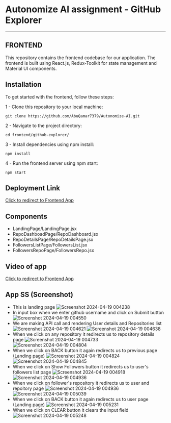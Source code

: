 # Autonomize AI assignment - GitHub Explorer

---

## FRONTEND

This repository contains the frontend codebase for our application. The frontend is built using React.js, Redux-Toolkit for state management and Material UI components.

## Installation

To get started with the frontend, follow these steps:

1 - Clone this repository to your local machine:

    git clone https://github.com/AbuQamar7379/Autonomize-AI.git

2 - Navigate to the project directory:

    cd frontend/github-explorer/

3 - Install dependencies using npm install:

    npm install

4 - Run the frontend server using npm start:

    npm start

## Deployment Link

[Click to redirect to Frontend App](https://abuqamar-autonomize-ai.vercel.app/)

## Components

- LandingPage/LandingPage.jsx
- RepoDashboadPage/RepoDashboard.jsx
- RepoDetailsPage/RepoDetailsPage.jsx
- FollowersListPage/FollowersList.jsx
- FollowersRepoPage/FollowersRepo.jsx

## Video of app

[Click to redirect to Frontend App](https://drive.google.com/file/d/1OCF2arnTdKO4e89NtjJxIpiBE-56ioJ5/view?usp=sharing)

## App SS (Screenshot)

- This is landing page
  ![Screenshot 2024-04-19 004238](https://github.com/AbuQamar7379/Autonomize-AI/assets/101246711/651d0f5c-18b5-487a-bba7-1a55d4d7d164)
- In input box when we enter github username and click on Submit button
  ![Screenshot 2024-04-19 004550](https://github.com/AbuQamar7379/Autonomize-AI/assets/101246711/d8b7b645-21b8-4df9-bc19-b40ca812de8e)
- We are making API call and rendering User details and Repositories list
  ![Screenshot 2024-04-19 004621](https://github.com/AbuQamar7379/Autonomize-AI/assets/101246711/d8f4d989-fac0-44fa-bcb9-d99579604672)
  ![Screenshot 2024-04-19 004638](https://github.com/AbuQamar7379/Autonomize-AI/assets/101246711/d0da9178-126a-4e4d-bd07-ec9f5963a834)
- When we click on any repository it redirects us to repository details page
  ![Screenshot 2024-04-19 004733](https://github.com/AbuQamar7379/Autonomize-AI/assets/101246711/3e6735f7-8ce3-4462-8285-0a5257fd0d42)
  ![Screenshot 2024-04-19 004804](https://github.com/AbuQamar7379/Autonomize-AI/assets/101246711/ea155f43-b612-4a14-9a7c-4eef6922070f)
- When we click on BACK button it again redirects us to previous page (Landing page)
  ![Screenshot 2024-04-19 004824](https://github.com/AbuQamar7379/Autonomize-AI/assets/101246711/cfef2456-c23f-4ab8-8d19-f9ab78a2850f)
  ![Screenshot 2024-04-19 004845](https://github.com/AbuQamar7379/Autonomize-AI/assets/101246711/5df703f0-294f-4590-9e52-e1c0359c1de8)
- When we click on Show Followers button it redirects us to user's followers list page
  ![Screenshot 2024-04-19 004918](https://github.com/AbuQamar7379/Autonomize-AI/assets/101246711/6899f8b8-e312-4cc5-b829-85d7b1c513e3)
  ![Screenshot 2024-04-19 004936](https://github.com/AbuQamar7379/Autonomize-AI/assets/101246711/66bf11c9-12cf-4eb0-a288-e8c0f0216919)
- When we click on follower's repository it redirects us to user and repoitory page
  ![Screenshot 2024-04-19 004936](https://github.com/AbuQamar7379/Autonomize-AI/assets/101246711/66bf11c9-12cf-4eb0-a288-e8c0f0216919)
  ![Screenshot 2024-04-19 005039](https://github.com/AbuQamar7379/Autonomize-AI/assets/101246711/8a11f37e-3f81-4caa-84b4-ca69b6a6e801)
- When we click on BACK button it again redirects us to user page (Landing page)
  ![Screenshot 2024-04-19 005231](https://github.com/AbuQamar7379/Autonomize-AI/assets/101246711/baa53055-38b2-4c00-a473-ac7869415552)
- When we click on CLEAR button it clears the input field
  ![Screenshot 2024-04-19 005248](https://github.com/AbuQamar7379/Autonomize-AI/assets/101246711/884b2ed4-4fb9-4f9d-9183-76f980c8b367)

